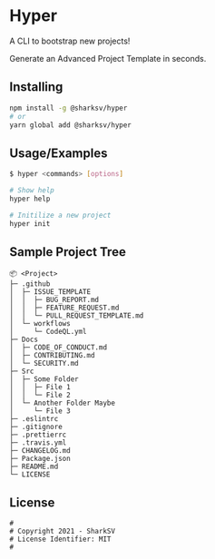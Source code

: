 # Hyper

A CLI to bootstrap new projects!

Generate an Advanced Project Template in seconds.

## Installing

```bash
npm install -g @sharksv/hyper
# or
yarn global add @sharksv/hyper
```

## Usage/Examples

```bash
$ hyper <commands> [options]
```

```bash
# Show help
hyper help

# Initilize a new project
hyper init
```

## Sample Project Tree

```Txt
📦 <Project>
├─ .github
│  ├─ ISSUE_TEMPLATE
│  │  ├─ BUG_REPORT.md
│  │  ├─ FEATURE_REQUEST.md
│  │  └─ PULL_REQUEST_TEMPLATE.md
│  └─ workflows
│     └─ CodeQL.yml
├─ Docs
│  ├─ CODE_OF_CONDUCT.md
│  ├─ CONTRIBUTING.md
│  └─ SECURITY.md
├─ Src
│  ├─ Some Folder
│  │  ├─ File 1
│  │  └─ File 2
│  └─ Another Folder Maybe
│     └─ File 3
├─ .eslintrc
├─ .gitignore
├─ .prettierrc
├─ .travis.yml
├─ CHANGELOG.md
├─ Package.json
├─ README.md
└─ LICENSE
```

## License

```text
#
# Copyright 2021 - SharkSV
# License Identifier: MIT
#
```
